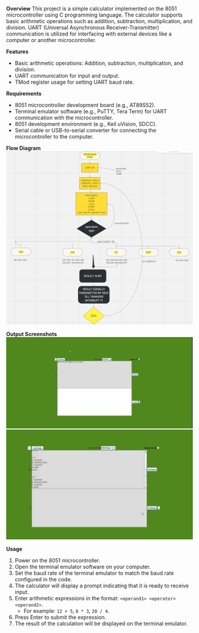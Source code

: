 **Overview**
This project is a simple calculator implemented on the 8051 microcontroller using C programming language. The calculator supports basic arithmetic operations such as addition, subtraction, multiplication, and division. UART (Universal Asynchronous Receiver-Transmitter) communication is utilized for interfacing with external devices like a computer or another microcontroller.

**Features**
- Basic arithmetic operations: Addition, subtraction, multiplication, and division.
- UART communication for input and output.
- TMod register usage for setting UART baud rate.

**Requirements**
- 8051 microcontroller development board (e.g., AT89S52).
- Terminal emulator software (e.g., PuTTY, Tera Term) for UART communication with the microcontroller.
- 8051 development environment (e.g., Keil uVision, SDCC).
- Serial cable or USB-to-serial converter for connecting the microcontroller to the computer.

**Flow Diagram**
![Flow Diagram](https://github.com/shantanu49001/EMB_PROJECT_8051/blob/main/8051/2.CALCULATOR/flow.png)

**Output Screenshots**
![Screenshot 1](https://github.com/shantanu49001/EMB_PROJECT_8051/blob/main/8051/2.CALCULATOR/o1.png)
![Screenshot 2](https://github.com/shantanu49001/EMB_PROJECT_8051/blob/main/8051/2.CALCULATOR/o3.jpg)

**Usage**
1. Power on the 8051 microcontroller.
2. Open the terminal emulator software on your computer.
3. Set the baud rate of the terminal emulator to match the baud rate configured in the code.
4. The calculator will display a prompt indicating that it is ready to receive input.
5. Enter arithmetic expressions in the format: `<operand1> <operator> <operand2>`.
   - For example: `12 + 5`, `8 * 3`, `20 / 4`.
6. Press Enter to submit the expression.
7. The result of the calculation will be displayed on the terminal emulator.
